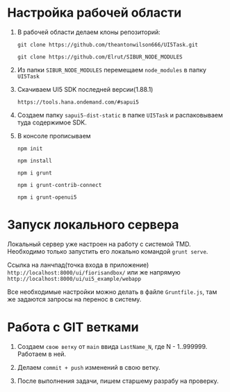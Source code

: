 # Настройка рабочей области

1. В рабочей области делаем клоны репозиторий: 

    `git clone https://github.com/theantonwilson666/UI5Task.git`
    
    `git clone https://github.com/Elrut/SIBUR_NODE_MODULES`

2. Из папки `SIBUR_NODE_MODULES` перемещаем `node_modules` в папку `UI5Task`

3. Скачиваем UI5 SDK последней версии(1.88.1)

    `https://tools.hana.ondemand.com/#sapui5`
    
4. Создаем папку `sapui5-dist-static` в папке `UI5Task` и распаковываем туда содержимое SDK.

5. В консоле прописываем
    
    `npm init`
    
    `npm install`
    
    `npm i grunt`
    
    `npm i grunt-contrib-connect`
    
    `npm i grunt-openui5`

# Запуск локального сервера

Локальный сервер уже настроен на работу с системой TMD. Необходимо только запустить его локально командой `grunt serve`. 

Ссылка на ланчпад(точка входа в приложение) `http://localhost:8000/ui/fiorisandbox/` или же напрямую `http://localhost:8000/ui/ui5_example/webapp`


Все необходимые настройки можно делать в файле `Gruntfile.js`, там же задаются запросы на перенос в систему.


# Работа с GIT ветками

1. Создаем `свою ветку` от `main` ввида `LastName_N`, где N - 1..999999.
Работаем в ней.

2. Делаем `commit + push` изменений в свою ветку.

3. После выполнения задачи, пишем старшему разрабу на проверку.
